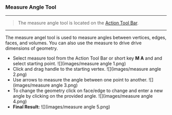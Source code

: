 ### Measure Angle Tool

---
> The measure angle tool is located on the [Action Tool Bar](../formit-introduction/tool-bars.md).

---

The measure angel tool is used to measure angles between vertices, edges, faces, and volumes. You can also use the measure to drive drive dimensions of geometry.

- Select measure tool from the Action Tool Bar or short key **M A** and and select starting point.
![](images/measure angle 1.png)
- Click and drag handle to the starting vertex.
![](images/measure angle 2.png)
- Use arrows to measure the angle between one point to another. 
![](images/measure angle 3.png)
- To change the geometry click on face/edge to change and enter a new angle by clicking on the provided angle. 
![](images/measure angle 4.png)
- **Final Result:**
![](images/measure angle 5.png)